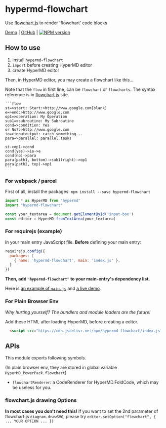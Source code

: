 # hypermd-flowchart

Use [flowchart.js][] to render 'flowchart' code blocks

[Demo](https://hypermd.github.io/hypermd-flowchart/example/) | [GitHub](https://github.com/HyperMD/hypermd-flowchart) | [![NPM version](https://img.shields.io/npm/v/hypermd-flowchart.svg?style=flat-square)](https://npmjs.org/package/hypermd-flowchart)

## How to use

1. install `hypermd-flowchart`
2. `import` before creating HyperMD editor
3. create HyperMD editor

Then, in HyperMD editor, you may create a flowchart like this...

Note that the `flow` in first line, can be `flowchart` or `flowcharts`. The syntax reference is in [flowchart.js][] site.

    ```flow
    st=>start: Start:>http://www.google.com[blank]
    e=>end:>http://www.google.com
    op1=>operation: My Operation
    sub1=>subroutine: My Subroutine
    cond=>condition: Yes
    or No?:>http://www.google.com
    io=>inputoutput: catch something...
    para=>parallel: parallel tasks

    st->op1->cond
    cond(yes)->io->e
    cond(no)->para
    para(path1, bottom)->sub1(right)->op1
    para(path2, top)->op1
    ```

### For webpack / parcel

First of all, install the packages: `npm install --save hypermd-flowchart`

```js
import * as HyperMD from "hypermd"
import "hypermd-flowchart"

const your_textarea = document.getElementById('input-box')
const editor = HyperMD.fromTextArea(your_textarea)
```

### For requirejs (example)

In your main entry JavaScript file. **Before** defining your main entry:

```js
requirejs.config({
  packages: [
    { name: 'hypermd-flowchart', main: 'index.js' },
  ]
})
```

**Then, add `"hypermd-flowchart"` to your main-entry's dependency list.**

Here is [an example of `main.js`](./example/requirejs-main.js) and [a live demo](https://hypermd.github.io/hypermd-flowchart/example/).

### For Plain Browser Env

*Why hurting yourself? The bundlers and module loaders are the future!*

Add these HTML after loading HyperMD, before creating a editor.

```html
  <script src="https://cdn.jsdelivr.net/npm/hypermd-flowchart/index.js"></script>
```

## APIs

This module exports following symbols.

(In plain browser env, they are stored in global variable `HyperMD_PowerPack.flowchart`)

- `flowchartRenderer`: a CodeRenderer for HyperMD.FoldCode, which may be useless for you.

### flowchart.js drawing Options

**In most cases you don't need this!** If you want to set the 2nd parameter of flowchart.js `diagram.drawSVG`, please try `editor.setOption("flowchart", { ... YOUR OPTION ... })`


[flowchart.js]: https://flowchart.js.org/
